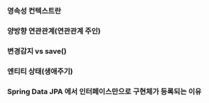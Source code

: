### 영속성 컨텍스트란

### 양방향 연관관계(연관관계 주인)

### 변경감지 vs save()

### 엔티티 상태(생애주기)

### Spring Data JPA 에서 인터페이스만으로 구현체가 등록되는 이유
